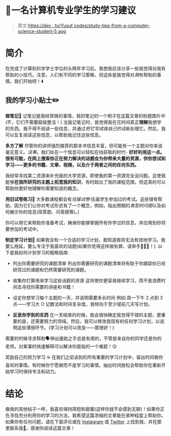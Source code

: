 # 📘一名计算机专业学生的学习建议

> 原文:[https://dev . to/Yusuf codes/study-tips-from-a-computer-science-student-5 aog](https://dev.to/yusufcodes/study-tips-from-a-computer-science-student-5aog)

# [](#introduction)简介

在完成了计算机科学学士学位的头两年学习后，我想我应该分享一些我觉得对我有帮助的小技巧。注意，人们有不同的学习策略，但这些是我觉得对*我*有帮助的事情。我们开始吧！⬇️

## [](#my-study-tips)我的学习小贴士✏️

**做笔记**📝
记笔记是我经常做的事情，我的笔记的一个例子在这篇文章的标题图片中(不，它们不需要超级整洁！).当我记笔记时，我觉得我在花时间真正**理解**我想学的东西。我不得不阅读一些信息，并通过*把它写成我自己的话*来处理它。然后，我可以反复阅读这些信息，以帮助我记住这些信息。

**多方了解**
尽管你的讲师强烈推荐的那本书信息丰富，但可能有一个主题对你来说毫无意义。*没事*。我们处在一个信息可以轻松在线获取的时代- **好好利用这一点。很有可能，在网上搜索你正在努力解决的话题会为你带来大量的资源，供你尝试和学习——更多的书籍、文章、视频，以及介于两者之间的任何东西。**

我经常寻找第二资源来补充我的大学资源，即使我的第一资源完全没问题。这使我能够**在我所研究的主题上拓宽我的知识**，有时超出了我的课程范围，但这真的可以帮助你更好地理解你需要知道的概念。

**用旧试卷练习**📄
大多数课程都会有*往届试卷*:往届学生参加过的考试。这些很有帮助，因为它们让你对考试形式有了一个概念，例如，指出预期的*类型的问题*以及如何展示你的信息(简答题、问答题等)。)

你可以用它来帮助你准备考试，确保你能够掌握所有你学过的信息，并应用到你将要参加的考试中。

**制定学习计划**📅
如果我没有一个合适的学习计划，我知道我将无法有效地学习。我要么拖延，要么专注于我喜欢的话题(如果你觉得这样做有罪，请举手🙋‍♂️🙋！).
以下是我如何计划学习的粗略指南:

*   列出你需要研究的课题清单
    列出你需要研究的课题清单将有助于你跟踪你已经研究过的课题和仍然需要研究的课题。

*   收集你打算用来学习这些话题的资源
    这将使你更容易继续学习，而不是浪费时间去寻找你需要的讲座和书籍！

*   设定你想学习每个主题的一天，并说明需要多长时间
    例如:周一下午 2 点到 3 点——学习大 O 记数法和时间复杂度。我倾向于至少提前几天写计划。

*   **反思你学到的东西**
    在一天结束的时候，我会很快确定我觉得不错的主题，更重要的是，还需要努力的领域。然后，我可以修改我现有的任何学习计划，以说明这些薄弱环节。(学习计划可以改变——那很好！)

需要的时候寻求帮助🗣️伸出援助之手总是有用的，不管是来自你的同学还是你的老师。对某事的快速解释可以解决你面临的一个难题！😌

奖励自己的努力学习 ☕
在我们之前谈到的所有重要的学习计划中，留出时间做你喜欢的事情。有时候你宁愿做而不是学习的事情。抽出时间放松会帮助你在重新开始学习时保持专注和动力。

# [](#conclusion)结论

像我的其他帖子一样，我喜欢保持简短和甜蜜(这样你就不会感到无聊)！如果你正在寻找充分利用你的学习的方法，我希望这篇浓缩的文章能在某种程度上帮助你。如果你有任何问题，请在下面评论或在 [Instagram](//www.instagram.com/yusufcodes) 或 [Twitter](//www.twitter.com/yusufcodes) 上找到我，并在那里联系我🙂。感谢你阅读这篇文章！